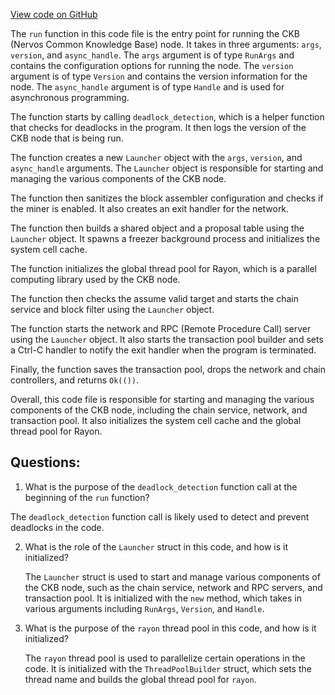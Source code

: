 [View code on GitHub](https://github.com/nervosnetwork/ckb/blob/develop/ckb-bin/src/subcommand/run.rs)

The `run` function in this code file is the entry point for running the CKB (Nervos Common Knowledge Base) node. It takes in three arguments: `args`, `version`, and `async_handle`. The `args` argument is of type `RunArgs` and contains the configuration options for running the node. The `version` argument is of type `Version` and contains the version information for the node. The `async_handle` argument is of type `Handle` and is used for asynchronous programming.

The function starts by calling `deadlock_detection`, which is a helper function that checks for deadlocks in the program. It then logs the version of the CKB node that is being run.

The function creates a new `Launcher` object with the `args`, `version`, and `async_handle` arguments. The `Launcher` object is responsible for starting and managing the various components of the CKB node.

The function then sanitizes the block assembler configuration and checks if the miner is enabled. It also creates an exit handler for the network.

The function then builds a shared object and a proposal table using the `Launcher` object. It spawns a freezer background process and initializes the system cell cache.

The function initializes the global thread pool for Rayon, which is a parallel computing library used by the CKB node.

The function then checks the assume valid target and starts the chain service and block filter using the `Launcher` object.

The function starts the network and RPC (Remote Procedure Call) server using the `Launcher` object. It also starts the transaction pool builder and sets a Ctrl-C handler to notify the exit handler when the program is terminated.

Finally, the function saves the transaction pool, drops the network and chain controllers, and returns `Ok(())`.

Overall, this code file is responsible for starting and managing the various components of the CKB node, including the chain service, network, and transaction pool. It also initializes the system cell cache and the global thread pool for Rayon.
## Questions:
 1. What is the purpose of the `deadlock_detection` function call at the beginning of the `run` function?

   The `deadlock_detection` function call is likely used to detect and prevent deadlocks in the code.

2. What is the role of the `Launcher` struct in this code, and how is it initialized?

   The `Launcher` struct is used to start and manage various components of the CKB node, such as the chain service, network and RPC servers, and transaction pool. It is initialized with the `new` method, which takes in various arguments including `RunArgs`, `Version`, and `Handle`.

3. What is the purpose of the `rayon` thread pool in this code, and how is it initialized?

   The `rayon` thread pool is used to parallelize certain operations in the code. It is initialized with the `ThreadPoolBuilder` struct, which sets the thread name and builds the global thread pool for `rayon`.
